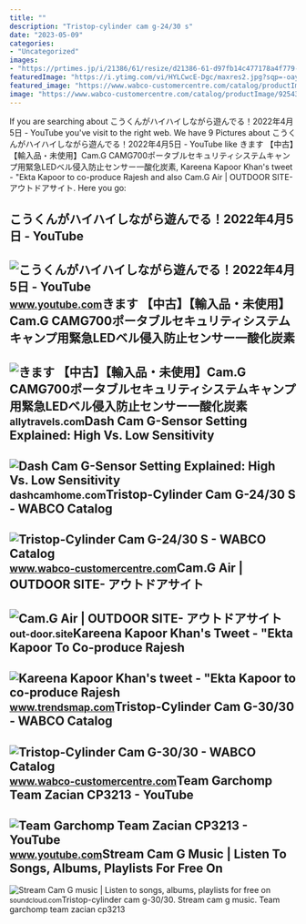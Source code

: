 ```yaml
---
title: ""
description: "Tristop-cylinder cam g-24/30 s"
date: "2023-05-09"
categories:
- "Uncategorized"
images:
- "https://prtimes.jp/i/21386/61/resize/d21386-61-d97fb14c477178a4f779-2.jpg"
featuredImage: "https://i.ytimg.com/vi/HYLCwcE-Dgc/maxres2.jpg?sqp=-oaymwEoCIAKENAF8quKqQMcGADwAQH4AYwCgALgA4oCDAgAEAEYRSBHKGUwDw==&amp;rs=AOn4CLC_ulBvmvqa2cf2uT56Qfk3FCYaDA"
featured_image: "https://www.wabco-customercentre.com/catalog/productImage/9254923000-3_tif.png"
image: "https://www.wabco-customercentre.com/catalog/productImage/9254315140-2_tif.png"
---
```


If you are searching about こうくんがハイハイしながら遊んでる！2022年4月5日 - YouTube you've visit to the right web. We have 9 Pictures about こうくんがハイハイしながら遊んでる！2022年4月5日 - YouTube like きます 【中古】【輸入品・未使用】Cam.G CAMG700ポータブルセキュリティシステムキャンプ用緊急LEDベル侵入防止センサー一酸化炭素, Kareena Kapoor Khan's tweet - "Ekta Kapoor to co-produce Rajesh and also Cam.G Air | OUTDOOR SITE- アウトドアサイト. Here you go:

こうくんがハイハイしながら遊んでる！2022年4月5日 - YouTube
-------------------------------------

 ![こうくんがハイハイしながら遊んでる！2022年4月5日 - YouTube](https://i.ytimg.com/vi/H2fAEMesIjo/maxresdefault.jpg?sqp=-oaymwEmCIAKENAF8quKqQMa8AEB-AH-CYAC0AWKAgwIABABGGUgXyhTMA8=&rs=AOn4CLCJYSghky0o-ilndxvg6fCYAda1ug) <small>www.youtube.com</small>きます 【中古】【輸入品・未使用】Cam.G CAMG700ポータブルセキュリティシステムキャンプ用緊急LEDベル侵入防止センサー一酸化炭素
----------------------------------------------------------------------

 ![きます 【中古】【輸入品・未使用】Cam.G CAMG700ポータブルセキュリティシステムキャンプ用緊急LEDベル侵入防止センサー一酸化炭素](https://prtimes.jp/i/21386/61/resize/d21386-61-d97fb14c477178a4f779-2.jpg) <small>allytravels.com</small>Dash Cam G-Sensor Setting Explained: High Vs. Low Sensitivity
-------------------------------------------------------------

 ![Dash Cam G-Sensor Setting Explained: High Vs. Low Sensitivity](https://dashcamhome.com/wp-content/uploads/2023/05/dash-cam-g-sensor-explained.jpg) <small>dashcamhome.com</small>Tristop-Cylinder Cam G-24/30 S - WABCO Catalog
----------------------------------------------

 ![Tristop-Cylinder Cam G-24/30 S - WABCO Catalog](https://www.wabco-customercentre.com/catalog/productImage/9254315140-2_tif.png) <small>www.wabco-customercentre.com</small>Cam.G Air | OUTDOOR SITE- アウトドアサイト
----------------------------------

 ![Cam.G Air | OUTDOOR SITE- アウトドアサイト](https://out-door.site/wp-content/uploads/2022/02/Cam.G-Air.jpg) <small>out-door.site</small>Kareena Kapoor Khan's Tweet - "Ekta Kapoor To Co-produce Rajesh
---------------------------------------------------------------

 ![Kareena Kapoor Khan's tweet - "Ekta Kapoor to co-produce Rajesh](https://pbs.twimg.com/media/Fcyada8X0AANSFu.jpg) <small>www.trendsmap.com</small>Tristop-Cylinder Cam G-30/30 - WABCO Catalog
--------------------------------------------

 ![Tristop-Cylinder Cam G-30/30 - WABCO Catalog](https://www.wabco-customercentre.com/catalog/productImage/9254923000-3_tif.png) <small>www.wabco-customercentre.com</small>Team Garchomp Team Zacian CP3213 - YouTube
------------------------------------------

 ![Team Garchomp Team Zacian CP3213 - YouTube](https://i.ytimg.com/vi/HYLCwcE-Dgc/maxres2.jpg?sqp=-oaymwEoCIAKENAF8quKqQMcGADwAQH4AYwCgALgA4oCDAgAEAEYRSBHKGUwDw==&rs=AOn4CLC_ulBvmvqa2cf2uT56Qfk3FCYaDA) <small>www.youtube.com</small>Stream Cam G Music | Listen To Songs, Albums, Playlists For Free On
-------------------------------------------------------------------

 ![Stream Cam G music | Listen to songs, albums, playlists for free on](https://i1.sndcdn.com/avatars-000227788607-s0tury-t500x500.jpg) <small>soundcloud.com</small>Tristop-cylinder cam g-30/30. Stream cam g music. Team garchomp team zacian cp3213
